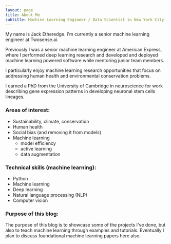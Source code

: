 ```yaml
---
layout: page
title: About Me
subtitle: Machine Learning Engineer / Data Scientist in New York City
---
```


My name is Jack Etheredge. I'm currently a senior machine learning engineer at Twosense.ai.

Previously I was a senior machine learning engineer at American Express, where I performed deep learning research and developed and deployed machine learning powered software while mentoring junior team members. 

I particularly enjoy machine learning research opportunities that focus on addressing human health and environmental conservation problems.

I earned a PhD from the University of Cambridge in neuroscience for work describing gene expression patterns in developing neuronal stem cells lineages.

### Areas of interest:
- Sustainability, climate, conservation
- Human health
- Social bias (and removing it from models)
- Machine learning
  * model efficiency
  * active learning
  * data augmentation

### Technical skills (machine learning):
- Python
- Machine learning
- Deep learning
- Natural language processing (NLP)
- Computer vision 

### Purpose of this blog:

The purpose of this blog is to showcase some of the projects I've done, but also to teach machine learning through examples and tutorials. Eventually I plan to discuss foundational machine learning papers here also.